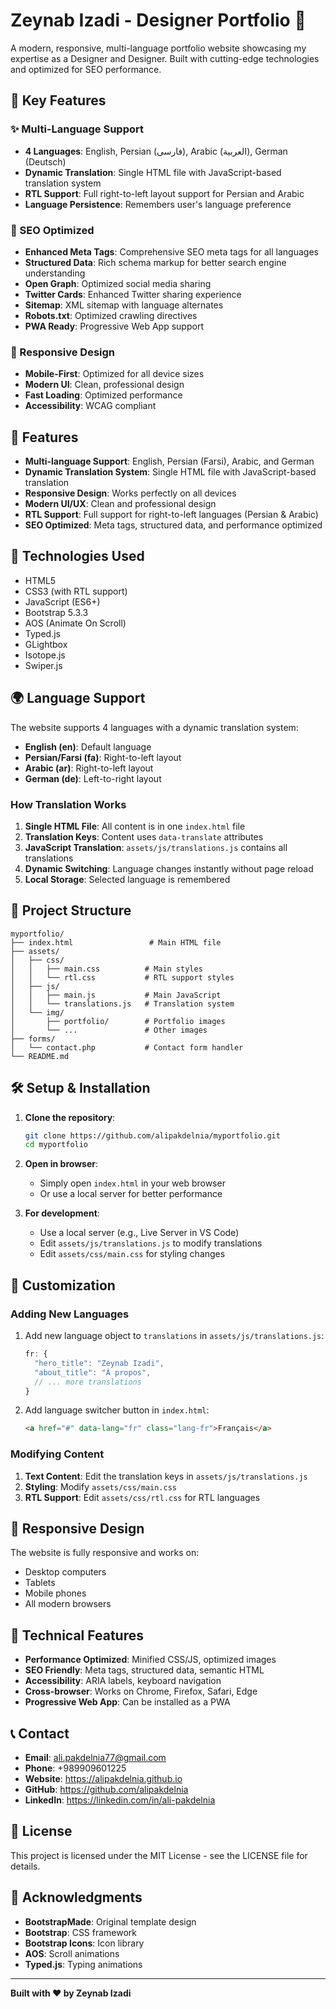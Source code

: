 # Zeynab Izadi - Designer Portfolio 🚀

A modern, responsive, multi-language portfolio website showcasing my expertise as a Designer and Designer. Built with cutting-edge technologies and optimized for SEO performance.

## 🌟 Key Features

### ✨ Multi-Language Support
- **4 Languages**: English, Persian (فارسی), Arabic (العربية), German (Deutsch)
- **Dynamic Translation**: Single HTML file with JavaScript-based translation system
- **RTL Support**: Full right-to-left layout support for Persian and Arabic
- **Language Persistence**: Remembers user's language preference

### 🎯 SEO Optimized
- **Enhanced Meta Tags**: Comprehensive SEO meta tags for all languages
- **Structured Data**: Rich schema markup for better search engine understanding
- **Open Graph**: Optimized social media sharing
- **Twitter Cards**: Enhanced Twitter sharing experience
- **Sitemap**: XML sitemap with language alternates
- **Robots.txt**: Optimized crawling directives
- **PWA Ready**: Progressive Web App support

### 📱 Responsive Design
- **Mobile-First**: Optimized for all device sizes
- **Modern UI**: Clean, professional design
- **Fast Loading**: Optimized performance
- **Accessibility**: WCAG compliant

## 🌟 Features

- **Multi-language Support**: English, Persian (Farsi), Arabic, and German
- **Dynamic Translation System**: Single HTML file with JavaScript-based translation
- **Responsive Design**: Works perfectly on all devices
- **Modern UI/UX**: Clean and professional design
- **RTL Support**: Full support for right-to-left languages (Persian & Arabic)
- **SEO Optimized**: Meta tags, structured data, and performance optimized

## 🚀 Technologies Used

- HTML5
- CSS3 (with RTL support)
- JavaScript (ES6+)
- Bootstrap 5.3.3
- AOS (Animate On Scroll)
- Typed.js
- GLightbox
- Isotope.js
- Swiper.js

## 🌍 Language Support

The website supports 4 languages with a dynamic translation system:

- **English (en)**: Default language
- **Persian/Farsi (fa)**: Right-to-left layout
- **Arabic (ar)**: Right-to-left layout  
- **German (de)**: Left-to-right layout

### How Translation Works

1. **Single HTML File**: All content is in one `index.html` file
2. **Translation Keys**: Content uses `data-translate` attributes
3. **JavaScript Translation**: `assets/js/translations.js` contains all translations
4. **Dynamic Switching**: Language changes instantly without page reload
5. **Local Storage**: Selected language is remembered

## 📁 Project Structure

```
myportfolio/
├── index.html                 # Main HTML file
├── assets/
│   ├── css/
│   │   ├── main.css          # Main styles
│   │   └── rtl.css           # RTL support styles
│   ├── js/
│   │   ├── main.js           # Main JavaScript
│   │   └── translations.js   # Translation system
│   └── img/
│       ├── portfolio/        # Portfolio images
│       └── ...               # Other images
├── forms/
│   └── contact.php           # Contact form handler
└── README.md
```

## 🛠️ Setup & Installation

1. **Clone the repository**:
   ```bash
   git clone https://github.com/alipakdelnia/myportfolio.git
   cd myportfolio
   ```

2. **Open in browser**:
   - Simply open `index.html` in your web browser
   - Or use a local server for better performance

3. **For development**:
   - Use a local server (e.g., Live Server in VS Code)
   - Edit `assets/js/translations.js` to modify translations
   - Edit `assets/css/main.css` for styling changes

## 🎨 Customization

### Adding New Languages

1. Add new language object to `translations` in `assets/js/translations.js`:
   ```javascript
   fr: {
     "hero_title": "Zeynab Izadi",
     "about_title": "À propos",
     // ... more translations
   }
   ```

2. Add language switcher button in `index.html`:
   ```html
   <a href="#" data-lang="fr" class="lang-fr">Français</a>
   ```

### Modifying Content

1. **Text Content**: Edit the translation keys in `assets/js/translations.js`
2. **Styling**: Modify `assets/css/main.css`
3. **RTL Support**: Edit `assets/css/rtl.css` for RTL languages

## 📱 Responsive Design

The website is fully responsive and works on:
- Desktop computers
- Tablets
- Mobile phones
- All modern browsers

## 🔧 Technical Features

- **Performance Optimized**: Minified CSS/JS, optimized images
- **SEO Friendly**: Meta tags, structured data, semantic HTML
- **Accessibility**: ARIA labels, keyboard navigation
- **Cross-browser**: Works on Chrome, Firefox, Safari, Edge
- **Progressive Web App**: Can be installed as a PWA

## 📞 Contact

- **Email**: ali.pakdelnia77@gmail.com
- **Phone**: +989909601225
- **Website**: https://alipakdelnia.github.io
- **GitHub**: https://github.com/alipakdelnia
- **LinkedIn**: https://linkedin.com/in/ali-pakdelnia

## 📄 License

This project is licensed under the MIT License - see the LICENSE file for details.

## 🙏 Acknowledgments

- **BootstrapMade**: Original template design
- **Bootstrap**: CSS framework
- **Bootstrap Icons**: Icon library
- **AOS**: Scroll animations
- **Typed.js**: Typing animations

---

**Built with ❤️ by Zeynab Izadi**
